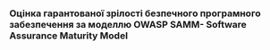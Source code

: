 ### Оцінка гарантованої зрілості безпечного програмного забезпечення за моделлю OWASP SAMM- Software Assurance Maturity Model
